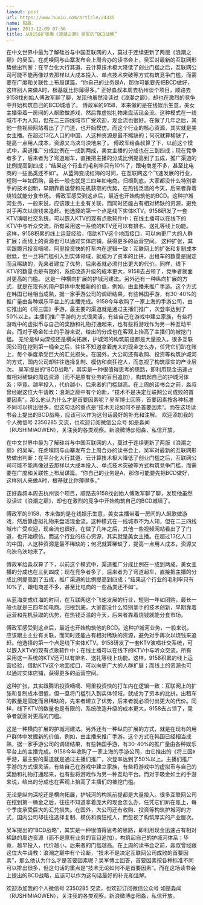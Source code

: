 ```yaml
---
layout: post
url: https://www.huxiu.com/article/24335
name: 阳淼.
time: 2013-12-09 07:56
title: 从9158扩张看《浪潮之巅》吴军的“BCD战略”
---
```

在中文世界中最为了解硅谷与中国互联网的人，莫过于连续更新了两版《浪潮之巅》的吴军。在虎嗅网与山寨发布会上周合办的读书会上，吴军对最新的互联网形势做出判断：在平台化大行其道、云计算技术极大降低了创业门槛之后，互联网公司可能不能再像过去那样以大成本投入、单点技术突破等方式构筑竞争门槛，而需要在广度和关联性上布局谋篇。“你自己的业务是A，那你可能要先把BCD做好，这样别人来做A时，根基就比你薄得多。” 正好淼叔本周去杭州谈个项目，顺路去9158找创始人傅政军聊了聊，发现他虽然没读过《浪潮之巅》，却也在激烈的竞争中开始构筑自己的BCD城墙了。 傅政军的9158，本来做的是在线娱乐生意，美女主播带着一房间的人飙歌做游戏，然后靠虚拟礼物来盘活现金流。这种模式在一线城市不为人知，但在二三四线城市广受欢迎，现金流也很好。在做了几年之后，其他一些视频网站看出了了门道，也开始模仿。而这个行业的核心资源，其实就是美女主播。在超过13亿人口的中国，人这种资源是最不稀缺的；何况就算稀缺了，提高一点用人成本，资源又乌泱乌泱地来了。 傅政军给淼叔算了下，以前这个模式中，渠道推广分成比例在一成到两成，美女主播的分成也在三到四成；现在竞争者多了，后来者为了弯道超车，直接把主播的分成比例提高到了五成，推广渠道的比例提高到四成；“结果这个行业的毛利率只有10%了，跟电商差不多，甚至比电商的一些品类还不如”。 从蓝海变成红海的时间，在互联网这个飞速发展的行业，短则一年如团购，最长一般也就是三四年如电商。归根到底，大家都没什么特别拿手的技术创新，早期靠着运营和先机获取的优势，在热钱泛滥的今天，后来者靠着烧钱就能分食市场。 傅政军感受到这点后，最近也开始构筑他的BCD。这种护城河业务，一般来说，应该跟主主业有关联，而同时还能占有相对稀缺的资源，避免对手再次以烧钱来追赶。他选择的第一个点是线下实体KTV。9158研发了一套KTV演唱社交系统，可以嵌入KTV的现有点歌软件中；在线主播可以在线下的KTV中与听众交流，所有采用这一系统的KTV还可以有排名、送礼等线上功能。这样，9158积累的线上运营经验，借助KTV这个地面接口，可以向更广大的人群扩展；而线上的资源也可以通过实体店铺，获得更多的运营空间。 这种扩张，其实跟腾讯投资嘀嘀、阿里投资快的打车内在逻辑一致：互联网上的扩张和复制成本很低，但一旦将门槛引入到实体领域，就成为了资本的比拼。出租车的数量是固定而且稀缺的，先来者建立了优势，后来者就必须付出更大的代价。同样，线下KTV的数量也是有限的，系统改造升级的成本更大，9158去占领了，竞争者就面对更高的门槛。 这是一种横向扩展的护城河建法。另外还有一种纵向扩展的方式，就是在现有的用户群体中发掘新的价值，例如，由主播来推广手游。这个方式在韩国已经相当成熟，据一家手游公司的调研结果，有些韩国手游，有30-40%的推广量由各种娱乐平台上的主播完成。9158今年收购了一家上海的手游公司，由它推出的《将三国》手游，最主要的渠道就是通过主播们推广，次登率达到了50%以上。主播们推广手游的方式很灵活，有些自己在游戏中建立家族，有些将游戏中的虚拟币与自己的奖励和礼物打通起来，也有些将游戏作为另一种互动平台。而对于吸金如土的手游来说，给出的分成也在客观上抬高了主播们的被挖门槛。 无论是纵向深挖还是横向拓展，护城河的构筑前提都是大量投入。很多互联网公司在挖到第一桶金之后，往往不知道拿着庞大的现金怎么办，任凭它们趴在账上，每个季度承受巨大的汇兑损失。在国外，大公司还有收购、投资等构筑护城河的方式，国内公司却往往选择复制、模仿和疯狂挖人，而忽视了构筑厚实的产业层次。 吴军提出的“BCD战略”，其实是一种很值得思考的思路，即利用现金迅速占有相对稀缺的周边资源（而不是原有业务的盲目追加），构筑起自己的护城河体系；毕竟，越早投入，代价越小，后来者的门槛越高。在上周的读书会之前，淼叔曾经跟这位大牛请教：浪潮之巅中有个论断，“技术不是决定互联网公司成败的首要因素”，那么他认为什么才是首要因素呢？吴军博士回答，首要因素按各种标准不同可以排出很多，但这句话的重点是“技术无论如何不是首要因素”。而在这场读书会上提出的BCD战略，应该可以作为这句话最好的补充和注解。 欢迎添加我的个人微信号 2350285 交流，也欢迎订阅微信公众号 如是淼闻（RUSHIMIAOWEN），关注我的各类观察。新浪微博@阳淼，私信开放。

在中文世界中最为了解硅谷与中国互联网的人，莫过于连续更新了两版《浪潮之巅》的吴军。在虎嗅网与山寨发布会上周合办的读书会上，吴军对最新的互联网形势做出判断：在平台化大行其道、云计算技术极大降低了创业门槛之后，互联网公司可能不能再像过去那样以大成本投入、单点技术突破等方式构筑竞争门槛，而需要在广度和关联性上布局谋篇。“你自己的业务是A，那你可能要先把BCD做好，这样别人来做A时，根基就比你薄得多。”

正好淼叔本周去杭州谈个项目，顺路去9158找创始人傅政军聊了聊，发现他虽然没读过《浪潮之巅》，却也在激烈的竞争中开始构筑自己的BCD城墙了。

傅政军的9158，本来做的是在线娱乐生意，美女主播带着一房间的人飙歌做游戏，然后靠虚拟礼物来盘活现金流。这种模式在一线城市不为人知，但在二三四线城市广受欢迎，现金流也很好。在做了几年之后，其他一些视频网站看出了了门道，也开始模仿。而这个行业的核心资源，其实就是美女主播。在超过13亿人口的中国，人这种资源是最不稀缺的；何况就算稀缺了，提高一点用人成本，资源又乌泱乌泱地来了。

傅政军给淼叔算了下，以前这个模式中，渠道推广分成比例在一成到两成，美女主播的分成也在三到四成；现在竞争者多了，后来者为了弯道超车，直接把主播的分成比例提高到了五成，推广渠道的比例提高到四成；“结果这个行业的毛利率只有10%了，跟电商差不多，甚至比电商的一些品类还不如”。

从蓝海变成红海的时间，在互联网这个飞速发展的行业，短则一年如团购，最长一般也就是三四年如电商。归根到底，大家都没什么特别拿手的技术创新，早期靠着运营和先机获取的优势，在热钱泛滥的今天，后来者靠着烧钱就能分食市场。

傅政军感受到这点后，最近也开始构筑他的BCD。这种护城河业务，一般来说，应该跟主主业有关联，而同时还能占有相对稀缺的资源，避免对手再次以烧钱来追赶。他选择的第一个点是线下实体KTV。9158研发了一套KTV演唱社交系统，可以嵌入KTV的现有点歌软件中；在线主播可以在线下的KTV中与听众交流，所有采用这一系统的KTV还可以有排名、送礼等线上功能。这样，9158积累的线上运营经验，借助KTV这个地面接口，可以向更广大的人群扩展；而线上的资源也可以通过实体店铺，获得更多的运营空间。

这种扩张，其实跟腾讯投资嘀嘀、阿里投资快的打车内在逻辑一致：互联网上的扩张和复制成本很低，但一旦将门槛引入到实体领域，就成为了资本的比拼。出租车的数量是固定而且稀缺的，先来者建立了优势，后来者就必须付出更大的代价。同样，线下KTV的数量也是有限的，系统改造升级的成本更大，9158去占领了，竞争者就面对更高的门槛。

这是一种横向扩展的护城河建法。另外还有一种纵向扩展的方式，就是在现有的用户群体中发掘新的价值，例如，由主播来推广手游。这个方式在韩国已经相当成熟，据一家手游公司的调研结果，有些韩国手游，有30-40%的推广量由各种娱乐平台上的主播完成。9158今年收购了一家上海的手游公司，由它推出的《将三国》手游，最主要的渠道就是通过主播们推广，次登率达到了50%以上。主播们推广手游的方式很灵活，有些自己在游戏中建立家族，有些将游戏中的虚拟币与自己的奖励和礼物打通起来，也有些将游戏作为另一种互动平台。而对于吸金如土的手游来说，给出的分成也在客观上抬高了主播们的被挖门槛。

无论是纵向深挖还是横向拓展，护城河的构筑前提都是大量投入。很多互联网公司在挖到第一桶金之后，往往不知道拿着庞大的现金怎么办，任凭它们趴在账上，每个季度承受巨大的汇兑损失。在国外，大公司还有收购、投资等构筑护城河的方式，国内公司却往往选择复制、模仿和疯狂挖人，而忽视了构筑厚实的产业层次。

吴军提出的“BCD战略”，其实是一种很值得思考的思路，即利用现金迅速占有相对稀缺的周边资源（而不是原有业务的盲目追加），构筑起自己的护城河体系；毕竟，越早投入，代价越小，后来者的门槛越高。在上周的读书会之前，淼叔曾经跟这位大牛请教：浪潮之巅中有个论断，“技术不是决定互联网公司成败的首要因素”，那么他认为什么才是首要因素呢？吴军博士回答，首要因素按各种标准不同可以排出很多，但这句话的重点是“技术无论如何不是首要因素”。而在这场读书会上提出的BCD战略，应该可以作为这句话最好的补充和注解。

欢迎添加我的个人微信号 2350285 交流，也欢迎订阅微信公众号 如是淼闻（RUSHIMIAOWEN），关注我的各类观察。新浪微博@阳淼，私信开放。

